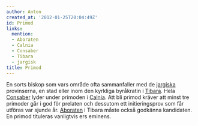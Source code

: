 ```yaml
---
author: Anton
created_at: '2012-01-25T20:04:49Z'
id: Primod
links:
  mention:
  - Aboraten
  - Calnia
  - Consaber
  - Tibara
  - jargisk
title: Primod
---
```


En sorts biskop som vars område ofta sammanfaller med de [jargiska] provinserna, en stad eller inom
den kyrkliga byråkratin i [Tibara]. Hela [Consaber] lyder under primoden i [Calnia]. Att bli primod
kräver att minst tre primoder går i god för prelaten och dessutom ett initieringsprov som får
utföras var sjunde år. [Aboraten] i Tibara måste också godkänna kandidaten. En primod tituleras
vanligtvis ers eminens.

  [jargiska]: jargisk
  [Tibara]: Tibara
  [Consaber]: Consaber
  [Calnia]: Calnia
  [Aboraten]: Aboraten
